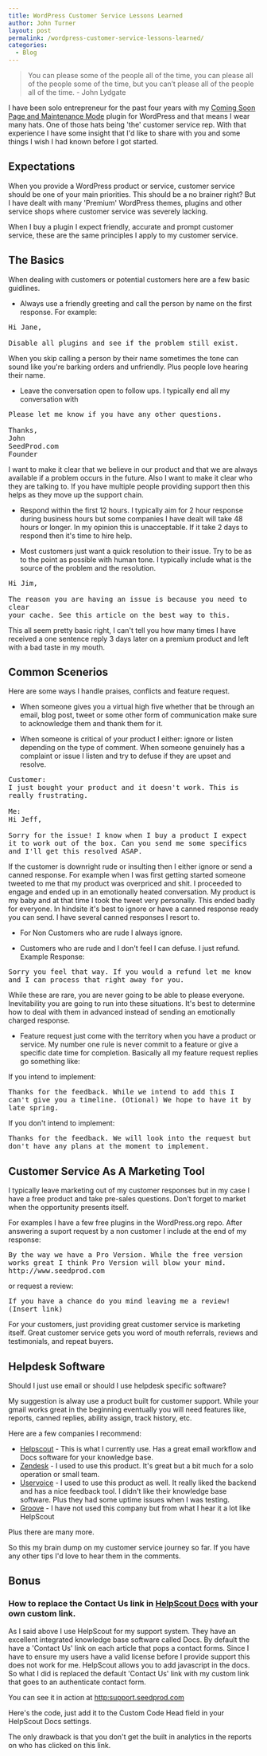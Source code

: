 ```yaml
---
title: WordPress Customer Service Lessons Learned
author: John Turner
layout: post
permalink: /wordpress-customer-service-lessons-learned/
categories:
  - Blog
---
```


> You can please some of the people all of the time, you can please all of the people some of the time, but you can’t please all of the people all of the time. - John Lydgate

I have been solo entrepreneur for the past four years with my [Coming Soon Page and Maintenance Mode](http://www.seedprod.com) plugin for WordPress and that means I wear many hats. One of those hats being 'the' customer service rep. With that experience I have some insight that I'd like to share with you and some things I wish I had known before I got started.

## Expectations
When you provide a WordPress product or service, customer service should be one of your main priorities. This should be a no brainer right? But I have dealt with many 'Premium' WordPress themes, plugins and other service shops where customer service was severely lacking.

When I buy a plugin I expect friendly, accurate and prompt customer service, these are the same principles I apply to my customer service.

## The Basics
When dealing with customers or potential customers here are a few basic guidlines.

* Always use a friendly greeting and call the person by name on the first response. For example:

<pre>
Hi Jane,

Disable all plugins and see if the problem still exist.
</pre>

When you skip calling a person by their name sometimes the tone can sound like you're barking orders and unfriendly. Plus people love hearing their name.

* Leave the conversation open to follow ups. I typically end all my conversation with

<pre>
Please let me know if you have any other questions.

Thanks,
John
SeedProd.com
Founder
</pre>

I want to make it clear that we believe in our product and that we are always available if a problem occurs in the future. Also I want to make it clear who they are talking to. If you have multiple people providing support then this helps as they move up the support chain.

* Respond within the first 12 hours. I typically aim for 2 hour response during business hours but some companies I have dealt will take 48 hours or longer. In my opinion this is unacceptable. If it take 2 days to respond then it's time to hire help.

* Most customers just want a quick resolution to their issue. Try to be as to the point as possible with human tone. I typically include what is the source of the problem and the resolution.

<pre>
Hi Jim,

The reason you are having an issue is because you need to clear
your cache. See this article on the best way to this.
</pre>

This all seem pretty basic right, I can't tell you how many times I have received a one sentence reply 3 days later on a premium product and left with a bad taste in my mouth.


## Common Scenerios
Here are some ways I handle praises, conflicts and feature request.

* When someone gives you a virtual high five whether that be through an email, blog post, tweet or some other form of communication make sure to acknowledge them and thank them for it.

* When someone is critical of your product I either: ignore or listen depending on the type of comment. When someone genuinely has a complaint or issue I listen and try to defuse if they are upset and resolve.

<pre>
Customer:
I just bought your product and it doesn't work. This is really frustrating.

Me:
Hi Jeff,

Sorry for the issue! I know when I buy a product I expect it to work out of the box. Can you send me some specifics and I'll get this resolved ASAP.
</pre>

If the customer is downright rude or insulting then I either ignore or send a canned response. For example when I was first getting started someone tweeted to me that my product was overpriced and shit. I proceeded to engage and ended up in an emotionally heated conversation.  My product is my baby and at that time I took the tweet very personally. This ended badly for everyone. In hindsite it's best to ignore or have a canned response ready you can send. I have several canned responses I resort to.

* For Non Customers who are rude I always ignore.

* Customers who are rude and I don't feel I can defuse. I just refund. Example Response:
<pre>
Sorry you feel that way. If you would a refund let me know and I can process that right away for you.
</pre>

While these are rare, you are never going to be able to please everyone. Inevitability you are going to run into these situations. It's best to determine how to deal with them in advanced instead of sending an emotionally charged response.

* Feature request just come with the territory when you have a product or service. My number one rule is never commit to a feature or give a specific date time for completion. Basically all my feature request replies go something like:

If you intend to implement:
<pre>
Thanks for the feedback. While we intend to add this I can't give you a timeline. (Otional) We hope to have it by late spring.
</pre>


If you don't intend to implement:
<pre>
Thanks for the feedback. We will look into the request but don't have any plans at the moment to implement.
</pre>

## Customer Service As A Marketing Tool

I typically leave marketing out of my customer responses but in my case I have a free product and take pre-sales questions. Don't forget to market when the opportunity presents itself.

For examples I have a few free plugins in the WordPress.org repo. After answering a suport request by a non customer I include at the end of my response:

<pre>
By the way we have a Pro Version. While the free version works great I think Pro Version will blow your mind. http://www.seedprod.com
</pre>

or request a review:
<pre>
If you have a chance do you mind leaving me a review! (Insert link)
</pre>

For your customers, just providing great customer service is marketing itself. Great customer service gets you word of mouth referrals, reviews and testimonials, and repeat buyers.


## Helpdesk Software
Should I just use email or should I use helpdesk specific software?

My suggestion is alway use a product built for customer support. While your gmail works great in the beginning eventually you will need features like, reports, canned replies, ability assign, track history, etc.

Here are a few companies I recommend:

* [Helpscout](http://helpscout.com) - This is what I currently use. Has a great email workflow and Docs software for your knowledge base.
* [Zendesk](http://helpscout.com) - I used to use this product. It's great but a bit much for a solo operation or small team.
* [Uservoice](http://uservoice.com) - I used to use this product as well. It really liked the backend and has a nice feedback tool. I didn't like their knowledge base software. Plus they had some uptime issues when I was testing.
* [Groove](http://groovehq.com) - I have not used this company but from what I hear it a lot like HelpScout

Plus there are many more.


So this my brain dump on my customer service journey so far. If you have any other tips I'd love to hear them in the comments.

## Bonus

### How to replace the Contact Us link in [HelpScout Docs](http://www.helpscout.net/features/docs/) with your own custom link.

As I said above I use HelpScout for my support system. They have an excellent integrated knowledge base software called Docs.
By default the have a 'Contact Us' link on each article that pops a contact forms. Since I have to ensure my users have a valid license before I provide support this does not work for me. HelpScout allows you to add javascript in the docs. So what I did is replaced the default 'Contact Us' link with my custom link that goes to an authenticate contact form.

You can see it in action at [http:support.seedprod.com](http:support.seedprod.com)

Here's the code, just add it to the Custom Code Head field in your HelpScout Docs settings.
<script src="https://gist.github.com/seedprod/7de2027ad32e1a5ee8d9.js"></script>

The only drawback is that you don't get the built in analytics in the reports on who has clicked on this link.

<style>
pre {
    white-space: pre-wrap;       /* CSS 3 */
    white-space: -moz-pre-wrap;  /* Mozilla, since 1999 */
    white-space: -pre-wrap;      /* Opera 4-6 */
    white-space: -o-pre-wrap;    /* Opera 7 */
    word-wrap: normal;       /* Internet Explorer 5.5+ */
    word-break: normal;
}
</style>
